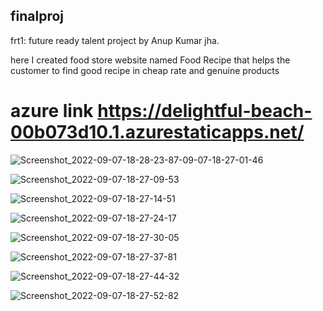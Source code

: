 
## finalproj  

frt1: future ready talent project by Anup Kumar jha.

here I created food store website named Food Recipe that helps the customer to find good recipe in cheap rate and genuine products

# azure link https://delightful-beach-00b073d10.1.azurestaticapps.net/
![![Screenshot_2022-09-07-18-28-23-87](https://user-images.githubusercontent.com/89571744/188884546-daac170b-f987-476d-9bc8-52ec059d64e7.jpg)-09-07-18-27-01-46](https://user-images.githubusercontent.com/89571744/188884400-3c08b6b4-c420-447b-b512-36fd47881271.jpg)

![Screenshot_2022-09-07-18-27-09-53](https://user-images.githubusercontent.com/89571744/188884420-1d8f2618-cef2-4898-833a-33b0cadb0382.jpg)

![Screenshot_2022-09-07-18-27-14-51](https://user-images.githubusercontent.com/89571744/188884454-9593c9d5-ce88-4f9a-ac91-699fcdae9cd2.jpg)

![Screenshot_2022-09-07-18-27-24-17](https://user-images.githubusercontent.com/89571744/188884459-929fd035-047c-4d46-bb1a-a17ada80f10b.jpg)

![Screenshot_2022-09-07-18-27-30-05](https://user-images.githubusercontent.com/89571744/188884492-28f1858d-397c-47b2-b14f-427433ce8843.jpg)

![Screenshot_2022-09-07-18-27-37-81](https://user-images.githubusercontent.com/89571744/188884500-16f64a33-7ef2-4bb7-bb52-20797da114cc.jpg)

![Screenshot_2022-09-07-18-27-44-32](https://user-images.githubusercontent.com/89571744/188884506-a6bad2a5-1df0-432e-b914-23e4bc75a554.jpg)

![Screenshot_2022-09-07-18-27-52-82](https://user-images.githubusercontent.com/89571744/188884531-d0e15780-64d2-4b48-bd89-dbb3f111bdad.jpg)
